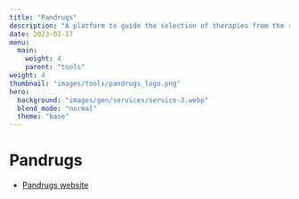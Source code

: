 ```yaml
---
title: "Pandrugs"
description: "A platform to guide the selection of therapies from the results of genome-wide studies in cancer disease."
date: 2023-02-17
menu:
  main:
    weight: 4
    parent: "tools"
weight: 4
thumbnail: "images/tools/pandrugs_logo.png"
hero:
  background: "images/gen/services/service-3.webp"
  blend_mode: "normal"
  theme: "base"
---
```


# Pandrugs

- [Pandrugs website](https://www.pandrugs.org)


